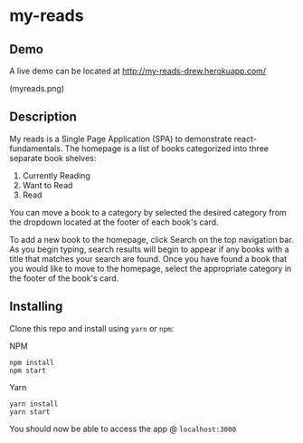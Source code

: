 my-reads
===

Demo
---

A live demo can be located at http://my-reads-drew.herokuapp.com/

(myreads.png)

Description
---

My reads is a Single Page Application (SPA) to demonstrate react-fundamentals. The homepage is a list of books categorized into three separate book shelves:

1. Currently Reading
2. Want to Read
3. Read

You can move a book to a category by selected the desired category from the dropdown located at the footer of each book's card.

To add a new book to the homepage, click Search on the top navigation bar. As you begin typing, search results will begin to appear if any books with a title that matches your search are found. Once you have found a book that you would like to move to the homepage, select the appropriate category in the footer of the book's card.

Installing
---

Clone this repo and install using `yarn` or `npm`:

NPM
```
npm install
npm start
```

Yarn
```
yarn install
yarn start
```

You should now be able to access the app @ `localhost:3000`
